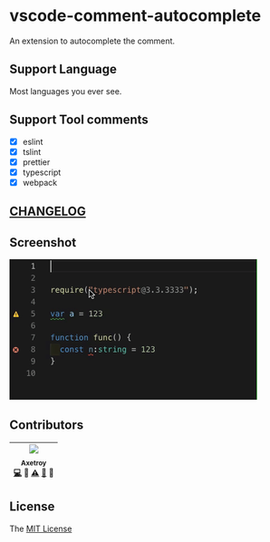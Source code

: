 # vscode-comment-autocomplete

An extension to autocomplete the comment.

## Support Language

Most languages you ever see.

## Support Tool comments

- [x] eslint
- [x] tslint
- [x] prettier
- [x] typescript
- [x] webpack

## [CHANGELOG](https://github.com/axetroy/vscode-comment-autocomplete/blob/master/CHANGELOG.md)

## Screenshot

![ts](https://github.com/axetroy/vscode-comment-autocomplete/raw/master/screenshot.gif)

## Contributors

<!-- ALL-CONTRIBUTORS-LIST:START - Do not remove or modify this section -->

| [<img src="https://avatars1.githubusercontent.com/u/9758711?v=3" width="100px;"/><br /><sub>Axetroy</sub>](http://axetroy.github.io)<br />[💻](https://github.com/axetroy/vscode-comment-autocomplete/commits?author=axetroy) 🔌 [⚠️](https://github.com/axetroy/vscode-comment-autocomplete/commits?author=axetroy) [🐛](https://github.com/axetroy/vscode-comment-autocomplete/issues?q=author%3Aaxetroy) 🎨 |
| :------------------------------------------------------------------------------------------------------------------------------------------------------------------------------------------------------------------------------------------------------------------------------------------------------------------------------------------------------------------------------------------------------------------------------: |


<!-- ALL-CONTRIBUTORS-LIST:END -->

## License

The [MIT License](https://github.com/axetroy/vscode-comment-autocomplete/blob/master/LICENSE)
